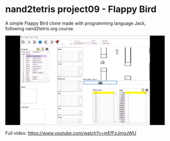 # nand2tetris project09 - Flappy Bird
A simple Flappy Bird clone made with programming language Jack, following nand2tetris.org course. 

![Farmers Market Finder Demo](demo.gif)

Full video: https://www.youtube.com/watch?v=mEfFzJmgJWU
